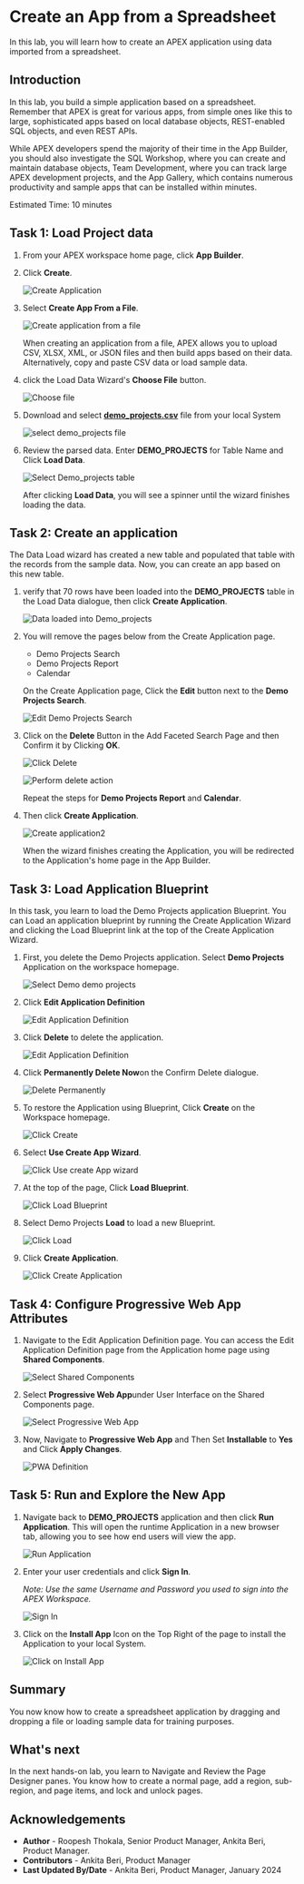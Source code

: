 # Create an App from a Spreadsheet

In this lab, you will learn how to create an APEX application using data imported from a spreadsheet.

## Introduction
In this lab, you build a simple application based on a spreadsheet. Remember that APEX is great for various apps, from simple ones like this to large, sophisticated apps based on local database objects, REST-enabled SQL objects, and even REST APIs.

While APEX developers spend the majority of their time in the App Builder, you should also investigate the SQL Workshop, where you can create and maintain database objects, Team Development, where you can track large APEX development projects, and the App Gallery, which contains numerous productivity and sample apps that can be installed within minutes.

Estimated Time: 10 minutes

## Task 1: Load Project data  

1. From your APEX workspace home page, click **App Builder**.

2.  Click **Create**.

    ![Create Application](images/create-app1.png " ")

3.  Select **Create App From a File**.

    ![Create application from a file](images/from-a-file.png " ")

    When creating an application from a file, APEX allows you to upload CSV, XLSX, XML, or JSON files and then build apps based on their data. Alternatively, copy and paste CSV data or load sample data.

4. click the Load Data Wizard's **Choose File** button.

    ![Choose file](images/choose-file.png " ")

5. Download and select [**demo_projects.csv**](files/demo_projects.csv) file from your local System

    ![select demo_projects file](images/select-demo-projects.png " ")

6. Review the parsed data. Enter **DEMO_PROJECTS** for Table Name and Click **Load Data**.

    ![Select Demo_projects table](images/new-table-name.png " ")

    After clicking **Load Data**, you will see a spinner until the wizard finishes loading the data.

## Task 2: Create an application

The Data Load wizard has created a new table and populated that table with the records from the sample data. Now, you can create an app based on this new table.

1. verify that 70 rows have been loaded into the **DEMO_PROJECTS** table in the Load Data dialogue, then click **Create Application**.

    ![Data loaded into Demo_projects](images/data-loaded.png " ")

2. You will remove the pages below from the Create Application page.  
    - Demo Projects Search  
    - Demo Projects Report  
    - Calendar

   On the Create Application page, Click the **Edit** button next to the **Demo Projects Search**.

    ![Edit Demo Projects Search](images/delete-pages.png " ")

3. Click on the **Delete** Button in the Add Faceted Search Page and then Confirm it by Clicking **OK**.

    ![Click Delete](images/delete-page1.png " ")

    ![Perform delete action](images/delete-page2.png " ")

    Repeat the steps for **Demo Projects Report** and **Calendar**.

4. Then click **Create Application**.

    ![Create application2](images/create-application2.png " ")

    When the wizard finishes creating the Application, you will be redirected to the Application's home page in the App Builder.

## Task 3: Load Application Blueprint  

In this task, you learn to load the Demo Projects application Blueprint. You can Load an application blueprint by running the Create Application Wizard and clicking the Load Blueprint link at the top of the Create Application Wizard.

1. First, you delete the Demo Projects application. Select **Demo Projects** Application on the workspace homepage.

    ![Select Demo demo projects](images/demo-projects.png " ")

2. Click **Edit Application Definition**

    ![Edit Application Definition](images/edit-app-definition.png " ")

3. Click **Delete** to delete the application.

    ![Edit Application Definition](images/delete-demo-projects.png " ")

4. Click **Permanently Delete Now**on the Confirm Delete dialogue.

   ![Delete Permanently](images/delete-app.png " ")

5. To restore the Application using Blueprint, Click **Create** on the Workspace homepage.

    ![Click Create](images/blueprint-create.png " ")

6. Select **Use Create App Wizard**.

    ![Click Use create App wizard](images/blueprint-create-app-wizard.png " ")

7. At the top of the page, Click **Load Blueprint**.

    ![Click Load Blueprint](images/load-blueprint.png " ")

8. Select Demo Projects **Load** to load a new Blueprint.

   ![Click Load ](images/load-blueprint-button.png " ")

9. Click **Create Application**.

    ![Click Create Application ](images/create-demo-projects.png " ")

## Task 4: Configure Progressive Web App Attributes

1. Navigate to the Edit Application Definition page. You can access the Edit Application Definition page from the Application home page using **Shared Components**.

    ![Select Shared Components](images/navigate-to-shared-components1.png " ")

2. Select **Progressive Web App**under User Interface on the Shared Components page.

    ![Select Progressive Web App](images/navigate-to-pwa1.png " ")


3. Now, Navigate to **Progressive Web App** and Then Set **Installable** to **Yes** and Click **Apply Changes**.

    ![PWA Definition](images/navigate-to-pwa.png " ")

## Task 5: Run and Explore the New App

1.  Navigate back to **DEMO\_PROJECTS** application and then click **Run Application**. This will open the runtime Application in a new browser tab, allowing you to see how end users will view the app.

    ![Run Application](images/run-application1.png " ")

2. Enter your user credentials and click **Sign In**.

    *Note: Use the same Username and Password you used to sign into the APEX Workspace.*

    ![Sign In](images/sign-in3.png " ")

3. Click on the **Install App** Icon on the Top Right of the page to install the Application to your local System.

    ![Click on Install App](images/install-app1.png " ")

## Summary
You now know how to create a spreadsheet application by dragging and dropping a file or loading sample data for training purposes.

## What's next
In the next hands-on lab, you learn to Navigate and Review the Page Designer panes. You know how to create a normal page, add a region, sub-region, and page items, and lock and unlock pages.

## Acknowledgements
 - **Author** -  Roopesh Thokala, Senior Product Manager, Ankita Beri, Product Manager.
 - **Contributors** - Ankita Beri, Product Manager
 - **Last Updated By/Date** - Ankita Beri, Product Manager, January 2024
